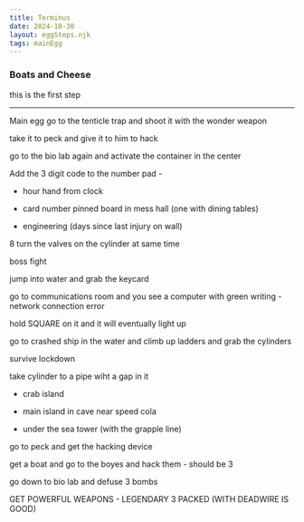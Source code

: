```yaml
---
title: Terminus
date: 2024-10-30
layout: eggSteps.njk
tags: mainEgg
---
```


### Boats and Cheese

this is the first step

---

Main egg
go to the tenticle trap and shoot it with the wonder weapon

take it to peck and give it to him to hack

go to the bio lab again and activate the container in the center


Add the 3 digit code to the number pad - 

 - hour hand from clock

 - card number pinned board in mess hall (one with dining tables) ﻿

 - engineering (days since last injury on wall)


8	turn the valves on the cylinder at same time

boss fight

jump into water and grab the keycard

go to communications room and you see a computer with green writing - network connection error

hold SQUARE on it and it will eventually light up

go to crashed ship in the water and climb up ladders and grab the cylinders

survive lockdown


take cylinder to a pipe wiht a gap in it

 - crab island

 - main island in cave near speed cola

 - under the sea tower (with the grapple line)


go to peck and get the hacking device

get a boat and go to the boyes and hack them - should be 3

go down to bio lab and defuse 3 bombs

GET POWERFUL WEAPONS - LEGENDARY 3 PACKED (WITH DEADWIRE IS GOOD)

